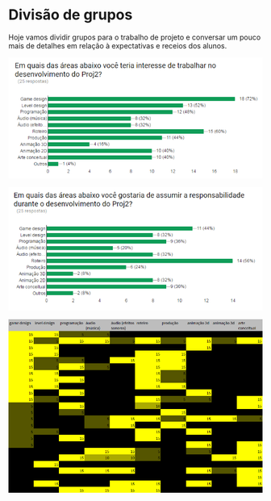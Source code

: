 # Divisão de grupos

Hoje vamos dividir grupos para o trabalho de projeto e conversar um pouco mais de detalhes em relação à expectativas e receios dos alunos.

![Interesses](../imgs/proj2-interesse.png)

![Responsabilidades](../imgs/proj2-resps.png)

![Matriz de interesses e responsabilidades](../imgs/proj2-interesses-resps.png)